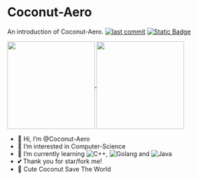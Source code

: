 # Coconut-Aero

An introduction of Coconut-Aero.
[![last commit](https://img.shields.io/github/last-commit/Coconut-Aero/Coconut-Aero)](https://github.com/Coconut-Aero/Coconut-Aero/commits/master)
[![Static Badge](https://img.shields.io/badge/Coconut-Aero-blue)](https://github.com/Coconut-Aero)

<a href="https://github.com/Coconut-Aero">
  <img height="200px" align="center" src="https://github-readme-stats.vercel.app/api?username=Coconut-Aero&show_icons=true&theme=ambient_gradient" />
</a>
<a href="https://github.com/Coconut-Aero">
  <img height="200px" align="center" src="https://github-readme-stats.vercel.app/api/top-langs/?username=Coconut-Aero" />
</a>






- 👋 Hi, I’m @Coconut-Aero
- 👀 I’m interested in Computer-Science
- 🌱 I’m currently learning ![C++](https://img.shields.io/badge/-C++-000000?style=flat&logo=c%2B%2B), ![Golang](https://img.shields.io/badge/-Go-000000?style=flat&logo=Go) and ![Java](https://img.shields.io/badge/-Java-000000?style=flat&logo=java)
- 💕 Thank you for star/fork me!
- 🥥 Cute Coconut Save The World

<!---
Coconut-Aero/Coconut-Aero is a ✨ special ✨ repository because its `README.md` (this file) appears on your GitHub profile.
You can click the Preview link to take a look at your changes.
--->
